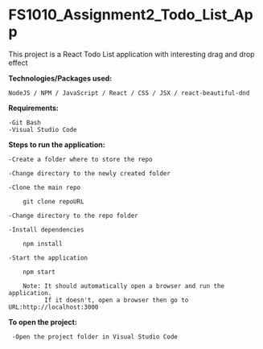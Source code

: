 # FS1010_Assignment2_Todo_List_App

This project is a React Todo List application with interesting drag and drop effect

**Technologies/Packages used:**
    
    NodeJS / NPM / JavaScript / React / CSS / JSX / react-beautiful-dnd

**Requirements:**

    -Git Bash
    -Visual Studio Code

**Steps to run the application:**

    -Create a folder where to store the repo 

    -Change directory to the newly created folder

    -Clone the main repo
        
        git clone repoURL

    -Change directory to the repo folder

    -Install dependencies

        npm install

    -Start the application

        npm start

        Note: It should automatically open a browser and run the application.
              If it doesn't, open a browser then go to URL:http://localhost:3000

**To open the project:**

     -Open the project folder in Visual Studio Code